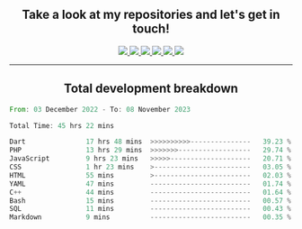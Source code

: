 <h2 align="center">
  Take a look at my repositories and let's get in touch!
</h2>
<p align="center">
  <a href= "">
    <img src="https://img.icons8.com/material-outlined/30/689d6a/facebook.png"/>
  </a>
  <a href= "">
    <img src="https://img.icons8.com/material-outlined/30/689d6a/instagram.png"/>
  </a>
  <a href= "">
    <img src="https://img.icons8.com/material-outlined/30/689d6a/linkedin.png"/>
  </a>
  <a href= "">
    <img src="https://img.icons8.com/material-outlined/30/689d6a/twitter.png"/>
  </a>
  <a href= "">
    <img src="https://img.icons8.com/material-outlined/30/689d6a/geography.png"/>
  </a>
  <a href="">
    <img src="https://img.icons8.com/material-outlined/30/689d6a/email.png"/>
  </a>
</p>

---

<h2 align="center">Total development breakdown</h2>

<p align="center">
<!--START_SECTION:waka-->

```rust
From: 03 December 2022 - To: 08 November 2023

Total Time: 45 hrs 22 mins

Dart               17 hrs 48 mins  >>>>>>>>>>---------------   39.23 %
PHP                13 hrs 29 mins  >>>>>>>------------------   29.74 %
JavaScript         9 hrs 23 mins   >>>>>--------------------   20.71 %
CSS                1 hr 23 mins    >------------------------   03.05 %
HTML               55 mins         >------------------------   02.03 %
YAML               47 mins         -------------------------   01.74 %
C++                44 mins         -------------------------   01.64 %
Bash               15 mins         -------------------------   00.57 %
SQL                11 mins         -------------------------   00.43 %
Markdown           9 mins          -------------------------   00.35 %
```

<!--END_SECTION:waka-->
</p>
